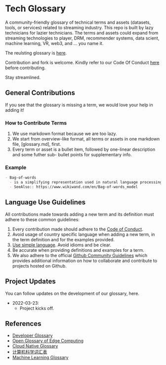 # Tech Glossary

A community-friendly glossary of technical terms and assets (datasets, tools, or services) related to streaming industry.
This repo is built by lazy technicians for lazier technicians.
The terms and assets could expand from streaming technologies to player, DRM, recommender systems, data scient, machine learning, VR, web3, and ... 
you name it.

The reulsting glossary is [here](glossary.md).

Contribution and fork is welcome.
Kindly refer to our Code Of Conduct [here](code_of_conduct.md) before contributing.

Stay streamlined.

## General Contributions

If you see that the glossary is missing a term, we would love your help in adding it!

### How to Contribute Terms

1. We use markdown format because we are too lazy.
2. We start from overview-like format, all terms or assets in one markdown file, [glossary.md], first.
3. Every term or asset is a bullet item, followed by one-linear description and some futher sub- bullet points for supplementary info.

### Example

```markdown
- Bag-of-words
  - is a simplifying representation used in natural language processing and information retrieval. In this model, a text (such as a sentence or a document) is represented as the bag (multiset) of its words, disregarding grammar and even word order but keeping multiplicity. 
  - SeeAlso:: https://www.wikiwand.com/en/Bag-of-words_model
```

## Language Use Guidelines

All contributions made towards adding a new term and its definition must adhere to these common guidelines:

1. Every contribution made should adhere to the [Code of Conduct](code_of_conduct.md).
2. Avoid usage of country specific language when adding a new term, in the term definition and for the examples provided.
3. [Use simple language](https://plainlanguage.gov/resources/articles/dash-writing-tips/). Avoid idioms and be clear.
4. Be accurate when providing definitions and examples for a term.
5. We also adhere to the official [Github Community Guidelines](https://docs.github.com/en/free-pro-team@latest/github/site-policy/github-community-guidelines) which provides additional information on how to collaborate and contribute to projects hosted on Github.

## Project Updates

You can follow updates on the development of our glossary, here.

- 2022-03-23:
  - Project kicks off.

## References

- [Developer Glossary](https://github.com/do-community/developer-glossary)
- [Open Glossary of Edge Computing](https://github.com/State-of-the-Edge/glossary)
- [Cloud Native Glossary](https://github.com/cncf/glossary)
- [计算机科学词汇表](https://github.com/JuanitoFatas/Computer-Science-Glossary)
- [Machine Learning Glossary](https://github.com/bfortuner/ml-glossary)
